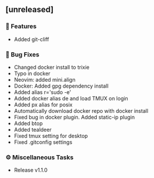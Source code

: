 ## [unreleased]

### 🚀 Features

- Added git-cliff

### 🐛 Bug Fixes

- Changed docker install to trixie
- Typo in docker
- Neovim: added mini.align
- Docker: Added gpg dependency install
- Added alias r='sudo -e'
- Added docker alias de and load TMUX on login
- Added px alias for posix
- Automatically download docker repo with docker install
- Fixed bug in docker plugin. Added static-ip plugin
- Added btop
- Added tealdeer
- Fixed tmux setting for desktop
- Fixed .gitconfig settings

### ⚙️ Miscellaneous Tasks

- Release v1.1.0
